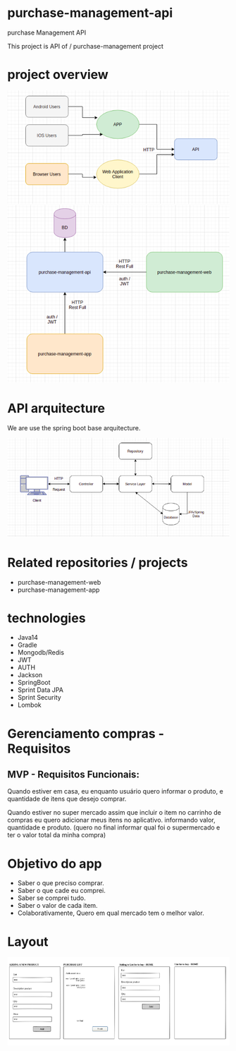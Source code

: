 # purchase-management-api
purchase Management API 

This project is API of / purchase-management project

# project overview 
  
  <img src="overview_bussiness.png"/>
  
  <img src="overview.png"/>

# API arquitecture 
  We are use the spring boot base arquitecture.
  
  <img src="project-api-architecture.png"/>

# Related repositories / projects

<ul>
  <li>purchase-management-web</li>
  <li>purchase-management-app</li>
</ul>

# technologies 

<ul>
  <li>Java14</li>
  <li>Gradle</li>
  <li>Mongodb/Redis</li>
  <li>JWT</li>
  <li>AUTH</li>
  <li>Jackson</li>
  <li>SpringBoot</li>
  <li>Sprint Data JPA</li>
  <li>Sprint Security</li>
  <li>Lombok</li>
</ul>

# Gerenciamento compras - Requisitos
## MVP - Requisitos Funcionais: 

<p>Quando estiver em casa, eu enquanto usuário quero informar o produto, e quantidade de itens que desejo comprar.</p>   

<p>Quando estiver no super mercado assim que incluir o item no carrinho de compras eu quero adicionar meus itens no aplicativo. informando valor, quantidade e produto.  (quero no final informar qual foi o supermercado e ter o valor total da minha compra)</p>

# Objetivo do app

<ul>
  <li>Saber o que preciso comprar.</li>
  <li>Saber o que cade eu comprei.</li>
  <li>Saber se comprei tudo.</li>
  <li>Saber o valor de cada item.</li>
  <li>Colaborativamente, Quero em qual mercado tem o melhor valor.</li>
</ul>

# Layout 
  <img src="purchase-management-layout.png"/>

 
